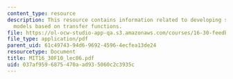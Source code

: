 ```yaml
---
content_type: resource
description: This resource contains information related to developing state-space
  models based on transfer functions.
file: https://ol-ocw-studio-app-qa.s3.amazonaws.com/courses/16-30-feedback-control-systems-fall-2010/037af9596875470aad935060c2c3935c_MIT16_30F10_lec06.pdf
file_type: application/pdf
parent_uid: 61c49743-94d6-9692-4596-4ecfea13de24
resourcetype: Document
title: MIT16_30F10_lec06.pdf
uid: 037af959-6875-470a-ad93-5060c2c3935c
---
```


